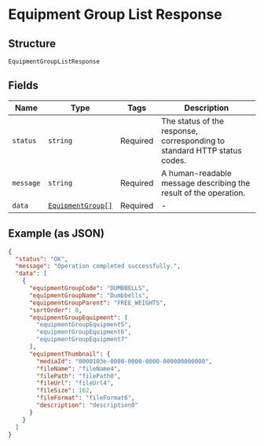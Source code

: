 
# Equipment Group List Response

## Structure

`EquipmentGroupListResponse`

## Fields

| Name | Type | Tags | Description |
|  --- | --- | --- | --- |
| `status` | `string` | Required | The status of the response, corresponding to standard HTTP status codes. |
| `message` | `string` | Required | A human-readable message describing the result of the operation. |
| `data` | [`EquipmentGroup[]`](../../doc/models/equipment-group.md) | Required | - |

## Example (as JSON)

```json
{
  "status": "OK",
  "message": "Operation completed successfully.",
  "data": [
    {
      "equipmentGroupCode": "DUMBBELLS",
      "equipmentGroupName": "Dumbbells",
      "equipmentGroupParent": "FREE_WEIGHTS",
      "sortOrder": 0,
      "equipmentGroupEquipment": [
        "equipmentGroupEquipment5",
        "equipmentGroupEquipment6",
        "equipmentGroupEquipment7"
      ],
      "equipmentThumbnail": {
        "mediaId": "0000103e-0000-0000-0000-000000000000",
        "fileName": "fileName4",
        "filePath": "filePath0",
        "fileUrl": "fileUrl4",
        "fileSize": 162,
        "fileFormat": "fileFormat6",
        "description": "description0"
      }
    }
  ]
}
```

